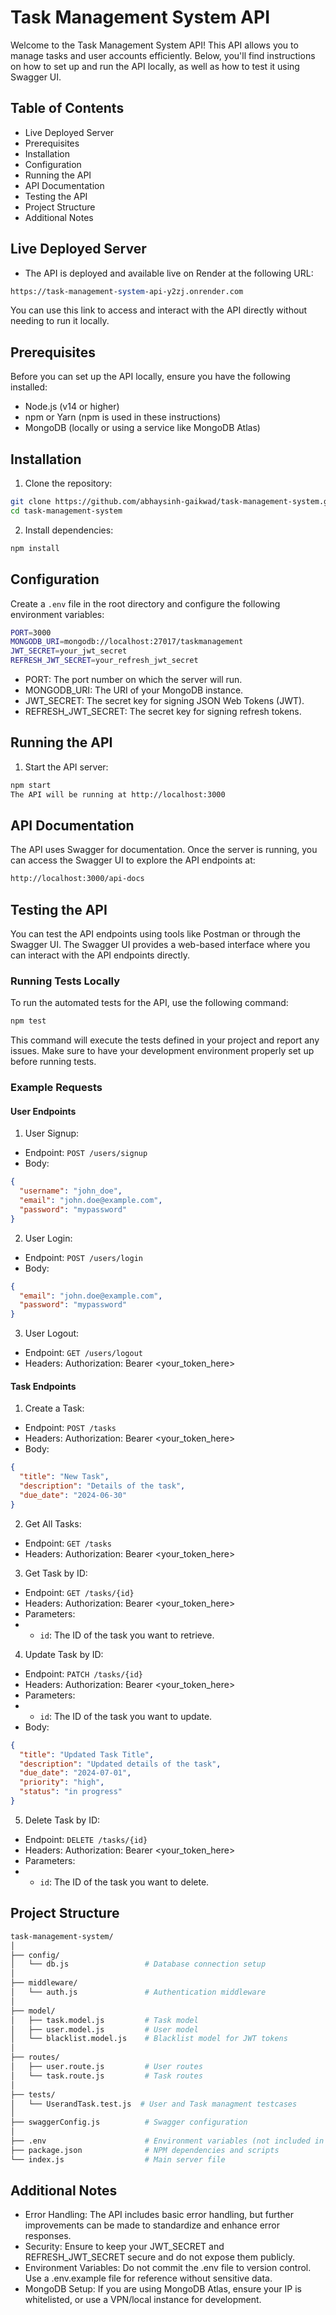# Task Management System API
Welcome to the Task Management System API! This API allows you to manage tasks and user accounts efficiently. Below, you'll find instructions on how to set up and run the API locally, as well as how to test it using Swagger UI.

## Table of Contents
- Live Deployed Server 
- Prerequisites
- Installation
- Configuration
- Running the API
- API Documentation
- Testing the API
- Project Structure
- Additional Notes

## Live Deployed Server
- The API is deployed and available live on Render at the following URL:

```perl
https://task-management-system-api-y2zj.onrender.com
```
You can use this link to access and interact with the API directly without needing to run it locally.


## Prerequisites
Before you can set up the API locally, ensure you have the following installed:

- Node.js (v14 or higher)
- npm or Yarn (npm is used in these instructions)
- MongoDB (locally or using a service like MongoDB Atlas)

## Installation
1) Clone the repository:
```bash
git clone https://github.com/abhaysinh-gaikwad/task-management-system.git
cd task-management-system
```
2) Install dependencies:
```bash
npm install
```

## Configuration
Create a `.env` file in the root directory and configure the following environment variables:

```bash
PORT=3000
MONGODB_URI=mongodb://localhost:27017/taskmanagement
JWT_SECRET=your_jwt_secret
REFRESH_JWT_SECRET=your_refresh_jwt_secret
```
- PORT: The port number on which the server will run.
- MONGODB_URI: The URI of your MongoDB instance.
- JWT_SECRET: The secret key for signing JSON Web Tokens (JWT).
- REFRESH_JWT_SECRET: The secret key for signing refresh tokens.

## Running the API
1) Start the API server:

```bash
npm start
The API will be running at http://localhost:3000
```

## API Documentation
The API uses Swagger for documentation. Once the server is running, you can access the Swagger UI to explore the API endpoints at:

```bash
http://localhost:3000/api-docs
```


## Testing the API
You can test the API endpoints using tools like Postman or through the Swagger UI. The Swagger UI provides a web-based interface where you can interact with the API endpoints directly.

### Running Tests Locally
To run the automated tests for the API, use the following command:

```bash
npm test
```
This command will execute the tests defined in your project and report any issues. Make sure to have your development environment properly set up before running tests.

### Example Requests

#### User Endpoints

1) User Signup:

- Endpoint: `POST /users/signup`
- Body:
```json
{
  "username": "john_doe",
  "email": "john.doe@example.com",
  "password": "mypassword"
}
```
2) User Login:

- Endpoint: `POST /users/login`
- Body:
```json
{
  "email": "john.doe@example.com",
  "password": "mypassword"
}
```
3) User Logout:

- Endpoint: `GET /users/logout`
- Headers: Authorization: Bearer <your_token_here>

#### Task Endpoints

1) Create a Task:

- Endpoint: `POST /tasks`
- Headers: Authorization: Bearer <your_token_here>
- Body:
```json
{
  "title": "New Task",
  "description": "Details of the task",
  "due_date": "2024-06-30"
}
```
2) Get All Tasks:

- Endpoint: `GET /tasks`
- Headers: Authorization: Bearer <your_token_here>

3) Get Task by ID: 
- Endpoint: `GET /tasks/{id}`
- Headers: Authorization: Bearer <your_token_here>
- Parameters:
 - - `id`: The ID of the task you want to retrieve.

4) Update Task by ID: 
- Endpoint: `PATCH /tasks/{id}`
- Headers: Authorization: Bearer <your_token_here>
- Parameters:
- - `id`: The ID of the task you want to update.
- Body:
```json
{
  "title": "Updated Task Title",
  "description": "Updated details of the task",
  "due_date": "2024-07-01",
  "priority": "high",
  "status": "in progress"
}
```
5) Delete Task by ID:
- Endpoint: `DELETE /tasks/{id}`
- Headers: Authorization: Bearer <your_token_here>
- Parameters:
- - `id`: The ID of the task you want to delete.

## Project Structure
```bash
task-management-system/
│
├── config/
│   └── db.js                 # Database connection setup
│
├── middleware/
│   └── auth.js               # Authentication middleware
│
├── model/
│   ├── task.model.js         # Task model
│   ├── user.model.js         # User model
│   └── blacklist.model.js    # Blacklist model for JWT tokens
│
├── routes/
│   ├── user.route.js         # User routes
│   └── task.route.js         # Task routes
│
├── tests/
│   └── UserandTask.test.js  # User and Task managment testcases
│
├── swaggerConfig.js          # Swagger configuration
│
├── .env                      # Environment variables (not included in the repo)
├── package.json              # NPM dependencies and scripts
└── index.js                  # Main server file
```

## Additional Notes
- Error Handling: The API includes basic error handling, but further improvements can be made to standardize and enhance error responses.
- Security: Ensure to keep your JWT_SECRET and REFRESH_JWT_SECRET secure and do not expose them publicly.
- Environment Variables: Do not commit the .env file to version control. Use a .env.example file for reference without sensitive data.
- MongoDB Setup: If you are using MongoDB Atlas, ensure your IP is whitelisted, or use a VPN/local instance for development.